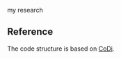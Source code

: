 my research

## Reference
The code structure is based on [CoDi](https://github.com/microsoft/i-Code/tree/main/i-Code-V3). 

